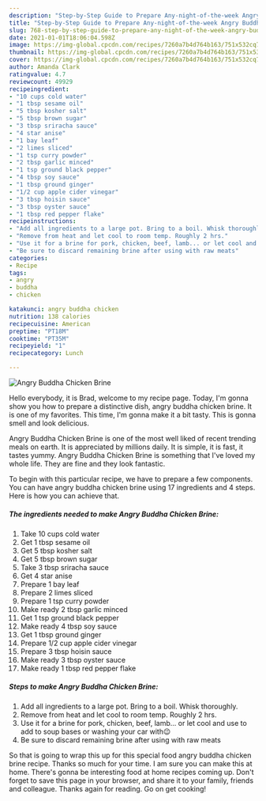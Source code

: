 ```yaml
---
description: "Step-by-Step Guide to Prepare Any-night-of-the-week Angry Buddha Chicken Brine"
title: "Step-by-Step Guide to Prepare Any-night-of-the-week Angry Buddha Chicken Brine"
slug: 768-step-by-step-guide-to-prepare-any-night-of-the-week-angry-buddha-chicken-brine
date: 2021-01-01T18:06:04.598Z
image: https://img-global.cpcdn.com/recipes/7260a7b4d764b163/751x532cq70/angry-buddha-chicken-brine-recipe-main-photo.jpg
thumbnail: https://img-global.cpcdn.com/recipes/7260a7b4d764b163/751x532cq70/angry-buddha-chicken-brine-recipe-main-photo.jpg
cover: https://img-global.cpcdn.com/recipes/7260a7b4d764b163/751x532cq70/angry-buddha-chicken-brine-recipe-main-photo.jpg
author: Amanda Clark
ratingvalue: 4.7
reviewcount: 49929
recipeingredient:
- "10 cups cold water"
- "1 tbsp sesame oil"
- "5 tbsp kosher salt"
- "5 tbsp brown sugar"
- "3 tbsp sriracha sauce"
- "4 star anise"
- "1 bay leaf"
- "2 limes sliced"
- "1 tsp curry powder"
- "2 tbsp garlic minced"
- "1 tsp ground black pepper"
- "4 tbsp soy sauce"
- "1 tbsp ground ginger"
- "1/2 cup apple cider vinegar"
- "3 tbsp hoisin sauce"
- "3 tbsp oyster sauce"
- "1 tbsp red pepper flake"
recipeinstructions:
- "Add all ingredients to a large pot. Bring to a boil. Whisk thoroughly."
- "Remove from heat and let cool to room temp. Roughly 2 hrs."
- "Use it for a brine for pork, chicken, beef, lamb... or let cool and use to add to soup bases or washing your car with😉"
- "Be sure to discard remaining brine after using with raw meats"
categories:
- Recipe
tags:
- angry
- buddha
- chicken

katakunci: angry buddha chicken 
nutrition: 138 calories
recipecuisine: American
preptime: "PT18M"
cooktime: "PT35M"
recipeyield: "1"
recipecategory: Lunch

---
```



![Angry Buddha Chicken Brine](https://img-global.cpcdn.com/recipes/7260a7b4d764b163/751x532cq70/angry-buddha-chicken-brine-recipe-main-photo.jpg)

Hello everybody, it is Brad, welcome to my recipe page. Today, I'm gonna show you how to prepare a distinctive dish, angry buddha chicken brine. It is one of my favorites. This time, I'm gonna make it a bit tasty. This is gonna smell and look delicious.

Angry Buddha Chicken Brine is one of the most well liked of recent trending meals on earth. It is appreciated by millions daily. It is simple, it is fast, it tastes yummy. Angry Buddha Chicken Brine is something that I've loved my whole life. They are fine and they look fantastic.




To begin with this particular recipe, we have to prepare a few components. You can have angry buddha chicken brine using 17 ingredients and 4 steps. Here is how you can achieve that.

<!--inarticleads1-->

##### The ingredients needed to make Angry Buddha Chicken Brine:

1. Take 10 cups cold water
1. Get 1 tbsp sesame oil
1. Get 5 tbsp kosher salt
1. Get 5 tbsp brown sugar
1. Take 3 tbsp sriracha sauce
1. Get 4 star anise
1. Prepare 1 bay leaf
1. Prepare 2 limes sliced
1. Prepare 1 tsp curry powder
1. Make ready 2 tbsp garlic minced
1. Get 1 tsp ground black pepper
1. Make ready 4 tbsp soy sauce
1. Get 1 tbsp ground ginger
1. Prepare 1/2 cup apple cider vinegar
1. Prepare 3 tbsp hoisin sauce
1. Make ready 3 tbsp oyster sauce
1. Make ready 1 tbsp red pepper flake




<!--inarticleads2-->

##### Steps to make Angry Buddha Chicken Brine:

1. Add all ingredients to a large pot. Bring to a boil. Whisk thoroughly.
1. Remove from heat and let cool to room temp. Roughly 2 hrs.
1. Use it for a brine for pork, chicken, beef, lamb... or let cool and use to add to soup bases or washing your car with😉
1. Be sure to discard remaining brine after using with raw meats




So that is going to wrap this up for this special food angry buddha chicken brine recipe. Thanks so much for your time. I am sure you can make this at home. There's gonna be interesting food at home recipes coming up. Don't forget to save this page in your browser, and share it to your family, friends and colleague. Thanks again for reading. Go on get cooking!
